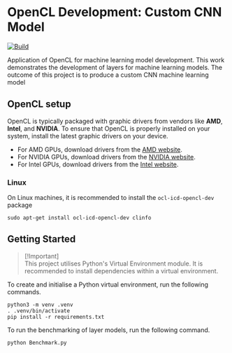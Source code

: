 # OpenCL Development: Custom CNN Model

[![Build](https://github.com/Arief-AK/OpenCL-Development-Custom-CNN-Model/actions/workflows/ci.yml/badge.svg)](https://github.com/Arief-AK/OpenCL-Development-Custom-CNN-Model/actions/workflows/ci.yml)

Application of OpenCL for machine learning model development. This work demonstrates the development of layers for machine learning models. The outcome of this project is to produce a custom CNN machine learning model

## OpenCL setup
OpenCL is typically packaged with graphic drivers from vendors like **AMD**, **Intel**, and **NVIDIA**. To ensure that OpenCL is properly installed on your system, install the latest graphic drivers on your device.

- For AMD GPUs, download drivers from the [AMD website](https://www.amd.com/en/resources/support-articles/faqs/GPU-56.html).
- For NVIDIA GPUs, download drivers from the [NVIDIA website](https://www.nvidia.com/en-us/drivers/).
- For Intel GPUs, download drivers from the [Intel website](https://www.intel.com/content/www/us/en/download-center/home.html).

### Linux
On Linux machines, it is recommended to install the `ocl-icd-opencl-dev` package
```shell
sudo apt-get install ocl-icd-opencl-dev clinfo
```

## Getting Started
> [!Important]\
> This project utilises Python's Virtual Environment module. It is recommended to install dependencies within a virtual environment.

To create and initialise a Python virtual environment, run the following commands.
```shell
python3 -m venv .venv
. .venv/bin/activate
pip install -r requirements.txt
```

To run the benchmarking of layer models, run the following command.
```shell
python Benchmark.py
```